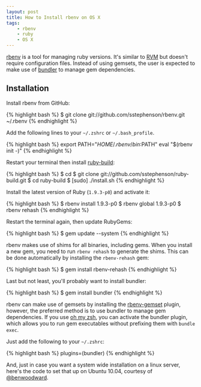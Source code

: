 ```yaml
---
layout: post
title: How to Install rbenv on OS X
tags:
    - rbenv
    - ruby
    - OS X
---
```


[rbenv](https://github.com/sstephenson/rbenv) is a tool for managing
ruby versions. It's similar to [RVM](http://beginrescueend.com/) but doesn't require
configuration files. Instead of using gemsets, the user is expected to make
use of [bundler](http://gembundler.com/) to manage gem dependencies.

Installation
------------

Install rbenv from GitHub:

{% highlight bash %}
$ git clone git://github.com/sstephenson/rbenv.git ~/.rbenv
{% endhighlight %}

Add the following lines to your `~/.zshrc` or `~/.bash_profile`.

{% highlight bash %}
export PATH="$HOME/.rbenv/bin:$PATH"
eval "$(rbenv init -)"
{% endhighlight %}

Restart your terminal then install [ruby-build](https://github.com/sstephenson/ruby-build):

{% highlight bash %}
$ cd
$ git clone git://github.com/sstephenson/ruby-build.git
$ cd ruby-build
$ [sudo] ./install.sh
{% endhighlight %}

Install the latest version of Ruby (`1.9.3-p0`) and activate it:

{% highlight bash %}
$ rbenv install 1.9.3-p0
$ rbenv global 1.9.3-p0
$ rbenv rehash
{% endhighlight %}

Restart the terminal again, then update RubyGems:

{% highlight bash %}
$ gem update --system
{% endhighlight %}

rbenv makes use of shims for all binaries, including gems. When you install a
new gem, you need to run `rbenv rehash` to generate the shims. This can be done
automatically by installing the `rbenv-rehash` gem:

{% highlight bash %}
$ gem install rbenv-rehash
{% endhighlight %}

Last but not least, you'll probably want to install bundler:

{% highlight bash %}
$ gem install bundler
{% endhighlight %}

rbenv can make use of gemsets by installing the [rbenv-gemset](https://github.com/jamis/rbenv-gemset)
plugin, however, the preferred method is to use bundler to manage gem dependencies. If
you use [oh my zsh](https://github.com/robbyrussell/oh-my-zsh), you can
activate the bundler plugin, which allows you to run gem executables without
prefixing them with `bundle exec`.

Just add the following to your `~/.zshrc`:

{% highlight bash %}
plugins=(bundler)
{% endhighlight %}

And, just in case you want a system wide installation on a linux server, here's
the code to set that up on Ubuntu 10.04, courtesy of [@benwoodward](https://gist.github.com/benwoodward).

<script src="https://gist.github.com/1521316.js?file=rbenv-install-system-wide.sh"></script>
